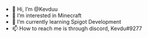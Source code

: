 - 👋 Hi, I’m @Kevduu
- 👀 I’m interested in Minecraft
- 🌱 I’m currently learning Spigot Development
- 📫 How to reach me is through discord, Kevdu#9277
